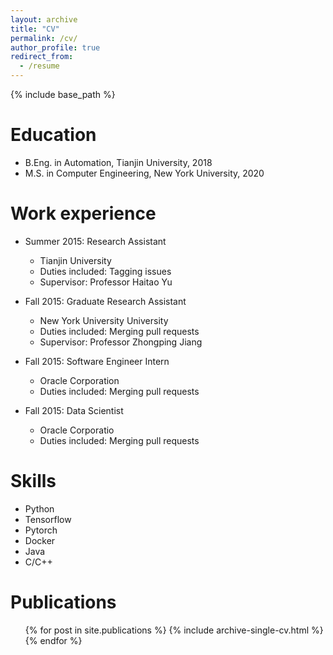 ```yaml
---
layout: archive
title: "CV"
permalink: /cv/
author_profile: true
redirect_from:
  - /resume
---
```


{% include base_path %}

Education
======
* B.Eng. in Automation, Tianjin University, 2018
* M.S. in Computer Engineering, New York University, 2020

Work experience
======
* Summer 2015: Research Assistant
  * Tianjin University
  * Duties included: Tagging issues
  * Supervisor: Professor Haitao Yu

* Fall 2015: Graduate Research Assistant
  * New York University University
  * Duties included: Merging pull requests
  * Supervisor: Professor Zhongping Jiang

* Fall 2015: Software Engineer Intern
  * Oracle Corporation
  * Duties included: Merging pull requests

* Fall 2015: Data Scientist
  * Oracle Corporatio
  * Duties included: Merging pull requests
  
Skills
======
* Python
* Tensorflow
* Pytorch
* Docker
* Java
* C/C++

Publications
======
  <ul>{% for post in site.publications %}
    {% include archive-single-cv.html %}
  {% endfor %}</ul>
  
<!-- Talks
======
  <ul>{% for post in site.talks %}
    {% include archive-single-talk-cv.html %}
  {% endfor %}</ul>
  
Teaching
======
  <ul>{% for post in site.teaching %}
    {% include archive-single-cv.html %}
  {% endfor %}</ul>
  
Service and leadership
======
* Currently signed in to 43 different slack teams -->
